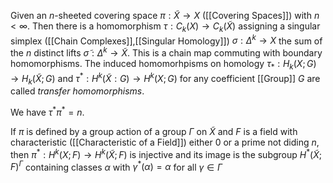 
Given an $n$-sheeted covering space $\pi:\tilde{X} \rightarrow X$ ([[Covering Spaces]]) with $n<\infty$. Then there is a homomorphism $\tau : C_k(X) \rightarrow C_k(\tilde{X})$ assigning a singular simplex ([[Chain Complexes]],[[Singular Homology]]) $\sigma : \Delta^k \rightarrow X$ the sum of the $n$ distinct lifts $\tilde{\sigma}:\Delta^k \rightarrow \tilde{X}$. This is a chain map commuting with boundary homomorphisms.
The induced homomorhpisms on homology $\tau_* : H_k(X;G)\rightarrow H_k(\tilde{X};G)$ and $\tau^*:H^k(\tilde{X}:G)\rightarrow H^k(X;G)$ for any coefficient [[Group]] $G$ are called *transfer homomorphisms*.

We have $\tau^*\pi^* = n$.

If $\pi$ is defined by a group action of a group $\Gamma$ on $\tilde{X}$ and $F$ is a field with characteristic ([[Characteristic of a Field]]) either $0$ or a prime not diding $n$, then $\pi^*:H^k(X;F)\rightarrow H^k(\tilde{X};F)$ is injective and its image is the subgroup $H^*(\tilde{X};F)^{\Gamma}$ containing classes $\alpha$ with $\gamma^*(\alpha) = \alpha$ for all $\gamma \in \Gamma$